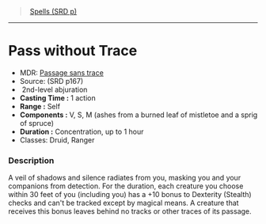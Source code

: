 ﻿---
!SpellItem
Family: SpellVO
Level: 2
Type: abjuration
CastingTime: 1 action
Range: Self
Components: V, S, M (ashes from a burned leaf of mistletoe and a sprig of spruce)
Duration: Concentration, up to 1 hour
Classes: Druid, Ranger
Id: spells_vo.md#pass-without-trace
ParentLink: spells_vo.md#spells-srd-p
Name: Pass without Trace
ParentName: Spells (SRD p)
NameLevel: 1
AltName: '[Passage sans trace](hd_spells_passage_sans_trace.md)'
Source: (SRD p167)
Attributes: {}
AttributesDictionary: >+
  {}

---
> [Spells (SRD p)](srd_spells.md)

---

# Pass without Trace

- MDR: [Passage sans trace](hd_spells_passage_sans_trace.md)
- Source: (SRD p167)
-  2nd-level abjuration
- **Casting Time :** 1 action
- **Range :** Self
- **Components :** V, S, M (ashes from a burned leaf of mistletoe and a sprig of spruce)
- **Duration :** Concentration, up to 1 hour
- Classes: Druid, Ranger

### Description

A veil of shadows and silence radiates from you, masking you and your companions from detection. For the duration, each creature you choose within 30 feet of you (including you) has a +10 bonus to Dexterity (Stealth) checks and can't be tracked except by magical means. A creature that receives this bonus leaves behind no tracks or other traces of its passage.

